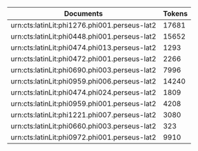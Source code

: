 | Documents                                                        | Tokens     |
| --                                                               | --         |
| urn:cts:latinLit:phi1276.phi001.perseus-lat2                     | 17681      |
| urn:cts:latinLit:phi0448.phi001.perseus-lat2                     | 15652      |
| urn:cts:latinLit:phi0474.phi013.perseus-lat2                     | 1293       |
| urn:cts:latinLit:phi0472.phi001.perseus-lat2                     | 2266       |
| urn:cts:latinLit:phi0690.phi003.perseus-lat2                     | 7996       |
| urn:cts:latinLit:phi0959.phi006.perseus-lat2                     | 14240      |
| urn:cts:latinLit:phi0474.phi024.perseus-lat2                     | 1809       |
| urn:cts:latinLit:phi0959.phi001.perseus-lat2                     | 4208       |
| urn:cts:latinLit:phi1221.phi007.perseus-lat2                     | 3080       |
| urn:cts:latinLit:phi0660.phi003.perseus-lat2                     | 323        |
| urn:cts:latinLit:phi0972.phi001.perseus-lat2                     | 9910       |
